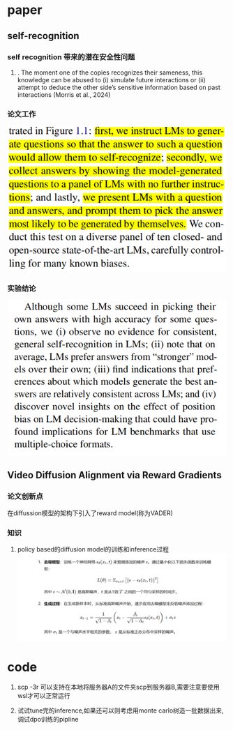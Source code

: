 # paper

## self-recognition

### self recognition 带来的潜在安全性问题

1. . The moment one of the copies recognizes their sameness,
this knowledge can be abused to (i) simulate future interactions or (ii) attempt to deduce the other
side’s sensitive information based on past interactions (Morris et al., 2024)

### 论文工作
![1721011271421](image/day9/1721011271421.png)

### 实验结论
![1721011288023](image/day9/1721011288023.png)

## Video Diffusion Alignment via Reward Gradients

### 论文创新点
在diffussion模型的架构下引入了reward model(称为VADER)

### 知识
1. policy based的diffusion model的训练和inference过程
![1721024551234](image/day9/1721024551234.png)


# code

1. scp -3r 可以支持在本地将服务器A的文件夹scp到服务器B,需要注意要使用wsl才可以正常运行

2. 试试tune完的inference,如果还可以则考虑用monte carlo树造一批数据出来,调试dpo训练的pipline

